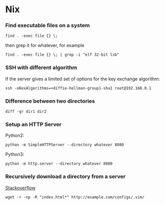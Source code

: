 # Nix

### Find executable files on a system

```
find . -exec file {} \;
```

then grep it for whatever, for example

```
find . -exec file {} \; | grep -i "elf 32-bit lsb"
```

### SSH with different algorithm

If the server gives a limited set of options for the key exchange algorithm:

```
ssh -oKexAlgorithms=+diffie-hellman-group1-sha1 root@192.168.0.1
```

### Difference between two directories

```
diff -qr dir1 dir2
```

### Setup an HTTP Server

Python2:

```
python -m SimpleHTTPServer --directory whatever 8080
```

Python3:

```
python -m http.server --directory whatever 8080
```

### Recursively download a directory from a server

[Stackoverflow](https://stackoverflow.com/questions/273743/using-wget-to-recursively-fetch-a-directory-with-arbitrary-files-in-it)

```
wget -r -np -R "index.html*" http://example.com/configs/.vim/
```
